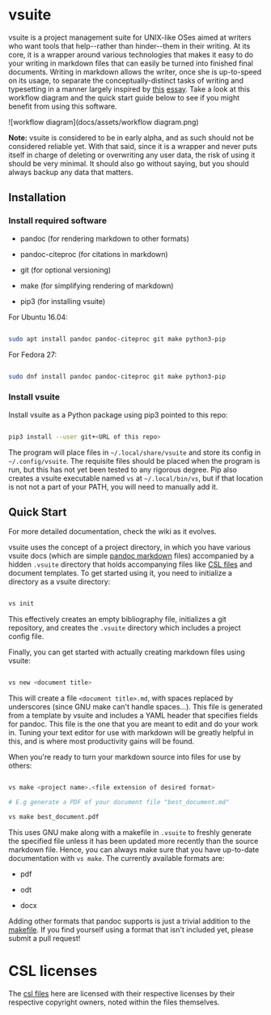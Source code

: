 # vsuite

vsuite is a project management suite for UNIX-like OSes aimed at writers who
want tools that help--rather than hinder--them in their writing. At its core,
it is a wrapper around various technologies that makes it easy to do your
writing in markdown files that can easily be turned into finished final
documents. Writing in markdown allows the writer, once she is up-to-speed on
its usage, to separate the conceptually-distinct tasks of writing and
typesetting in a manner largely inspired by
[this](http://ricardo.ecn.wfu.edu/~cottrell/wp.html)
[essay](https://web.archive.org/web/*/http://ricardo.ecn.wfu.edu/~cottrell/wp.html).
Take a look at this workflow diagram and the quick start guide below to see if
you might benefit from using this software.

![workflow diagram](docs/assets/workflow diagram.png)

**Note:** vsuite is considered to be in early alpha, and as such should not be
considered reliable yet. With that said, since it is a wrapper and never puts
itself in charge of deleting or overwriting any user data, the risk of using it
should be very minimal. It should also go without saying, but you should always
backup any data that matters.

## Installation

### Install required software

- pandoc (for rendering markdown to other formats)

- pandoc-citeproc (for citations in markdown)

- git (for optional versioning)

- make (for simplifying rendering of markdown)

- pip3 (for installing vsuite)

For Ubuntu 16.04:

```bash

sudo apt install pandoc pandoc-citeproc git make python3-pip

```

For Fedora 27:

```bash

sudo dnf install pandoc pandoc-citeproc git make python3-pip

```

### Install vsuite

Install vsuite as a Python package using pip3 pointed to this repo:

```bash

pip3 install --user git+<URL of this repo>

```

The program will place files in `~/.local/share/vsuite` and store its config in
`~/.config/vsuite`. The requisite files should be placed when the program is
run, but this has not yet been tested to any rigorous degree. Pip also creates
a vsuite executable named `vs` at `~/.local/bin/vs`, but if that location is
not not a part of your PATH, you will need to manually add it.

## Quick Start

For more detailed documentation, check the wiki as it evolves.

vsuite uses the concept of a project directory, in which you have various
vsuite docs (which are simple [pandoc
markdown](https://rmarkdown.rstudio.com/authoring_pandoc_markdown.html) files)
accompanied by a hidden `.vsuite` directory that holds accompanying files like
[CSL files](https://en.wikipedia.org/wiki/Citation_Style_Language) and document
templates. To get started using it, you need to initialize a directory as
a vsuite directory:

```bash

vs init

```

This effectively creates an empty bibliography file, initializes a git
repository, and creates the `.vsuite` directory which includes a project config
file.

Finally, you can get started with actually creating markdown files using
vsuite:

```bash

vs new <document title>

```

This will create a file `<document title>.md`, with spaces replaced by
underscores (since GNU make can't handle spaces...). This file is generated
from a template by vsuite and includes a YAML header that specifies fields for
pandoc. This file is the one that you are meant to edit and do your work in.
Tuning your text editor for use with markdown will be greatly helpful in this,
and is where most productivity gains will be found.

When you're ready to turn your markdown source into files for use by others:

```bash

vs make <project name>.<file extension of desired format>

# E.g generate a PDF of your document file "best_document.md"

vs make best_document.pdf

```

This uses GNU make along with a makefile in `.vsuite` to freshly generate the
specified file unless it has been updated more recently than the source
markdown file. Hence, you can always make sure that you have up-to-date
documentation with `vs make`. The currently available formats are:

- pdf

- odt

- docx

Adding other formats that pandoc supports is just a trivial addition to the
[makefile](vsuite/project_files/makefile). If you find yourself using a format
that isn't included yet, please submit a pull request!

# CSL licenses

The [csl files](vsuite/project_files/csl) here are licensed with their
respective licenses by their respective copyright owners, noted within the
files themselves.
